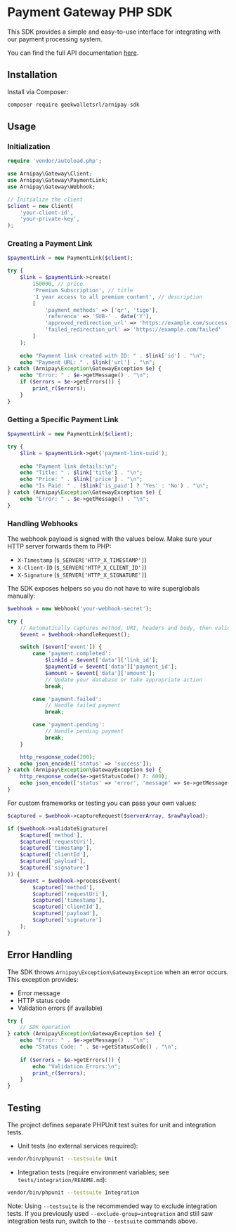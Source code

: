 # Payment Gateway PHP SDK

This SDK provides a simple and easy-to-use interface for integrating with our payment processing system.

You can find the full API documentation [here](https://github.com/GEEKWALLETSRL/arnipay-api).

## Installation

Install via Composer:

```bash
composer require geekwalletsrl/arnipay-sdk
```

## Usage

### Initialization

```php
require 'vendor/autoload.php';

use Arnipay\Gateway\Client;
use Arnipay\Gateway\PaymentLink;
use Arnipay\Gateway\Webhook;

// Initialize the client
$client = new Client(
    'your-client-id',
    'your-private-key',
);
```

### Creating a Payment Link

```php
$paymentLink = new PaymentLink($client);

try {
    $link = $paymentLink->create(
        150000, // price
        'Premium Subscription', // title
        '1 year access to all premium content', // description
        [
            'payment_methods' => ['qr', 'tigo'],
            'reference' => 'SUB-' . date('Y'),
            'approved_redirection_url' => 'https://example.com/success',
            'failed_redirection_url' => 'https://example.com/failed'
        ]
    );
    
    echo "Payment link created with ID: " . $link['id'] . "\n";
    echo "Payment URL: " . $link['url'] . "\n";
} catch (Arnipay\Exception\GatewayException $e) {
    echo "Error: " . $e->getMessage() . "\n";
    if ($errors = $e->getErrors()) {
        print_r($errors);
    }
}
```

### Getting a Specific Payment Link

```php
$paymentLink = new PaymentLink($client);

try {
    $link = $paymentLink->get('payment-link-uuid');
    
    echo "Payment link details:\n";
    echo "Title: " . $link['title'] . "\n";
    echo "Price: " . $link['price'] . "\n";
    echo "Is Paid: " . ($link['is_paid'] ? 'Yes' : 'No') . "\n";
} catch (Arnipay\Exception\GatewayException $e) {
    echo "Error: " . $e->getMessage() . "\n";
}
```

### Handling Webhooks

The webhook payload is signed with the values below. Make sure your HTTP server forwards them to PHP:

- `X-Timestamp` (`$_SERVER['HTTP_X_TIMESTAMP']`)
- `X-Client-ID` (`$_SERVER['HTTP_X_CLIENT_ID']`)
- `X-Signature` (`$_SERVER['HTTP_X_SIGNATURE']`)

The SDK exposes helpers so you do not have to wire superglobals manually:

```php
$webhook = new Webhook('your-webhook-secret');

try {
    // Automatically captures method, URI, headers and body, then validates the signature.
    $event = $webhook->handleRequest();

    switch ($event['event']) {
        case 'payment.completed':
            $linkId = $event['data']['link_id'];
            $paymentId = $event['data']['payment_id'];
            $amount = $event['data']['amount'];
            // Update your database or take appropriate action
            break;

        case 'payment.failed':
            // Handle failed payment
            break;

        case 'payment.pending':
            // Handle pending payment
            break;
    }

    http_response_code(200);
    echo json_encode(['status' => 'success']);
} catch (Arnipay\Exception\GatewayException $e) {
    http_response_code($e->getStatusCode() ?: 400);
    echo json_encode(['status' => 'error', 'message' => $e->getMessage()]);
}
```

For custom frameworks or testing you can pass your own values:

```php
$captured = $webhook->captureRequest($serverArray, $rawPayload);

if ($webhook->validateSignature(
    $captured['method'],
    $captured['requestUri'],
    $captured['timestamp'],
    $captured['clientId'],
    $captured['payload'],
    $captured['signature']
)) {
    $event = $webhook->processEvent(
        $captured['method'],
        $captured['requestUri'],
        $captured['timestamp'],
        $captured['clientId'],
        $captured['payload'],
        $captured['signature']
    );
}
```

## Error Handling

The SDK throws `Arnipay\Exception\GatewayException` when an error occurs. This exception provides:

- Error message
- HTTP status code
- Validation errors (if available)

```php
try {
    // SDK operation
} catch (Arnipay\Exception\GatewayException $e) {
    echo "Error: " . $e->getMessage() . "\n";
    echo "Status Code: " . $e->getStatusCode() . "\n";
    
    if ($errors = $e->getErrors()) {
        echo "Validation Errors:\n";
        print_r($errors);
    }
}
```

## Testing

The project defines separate PHPUnit test suites for unit and integration tests.

- Unit tests (no external services required):

```bash
vendor/bin/phpunit --testsuite Unit
```

- Integration tests (require environment variables; see `tests/integration/README.md`):

```bash
vendor/bin/phpunit --testsuite Integration
```

Note: Using `--testsuite` is the recommended way to exclude integration tests. If you previously used `--exclude-group=integration` and still saw integration tests run, switch to the `--testsuite` commands above.
